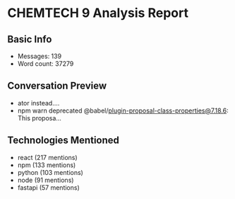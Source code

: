# CHEMTECH 9 Analysis Report

## Basic Info
- Messages: 139
- Word count:    37279

## Conversation Preview
- ator instead....
- npm warn deprecated @babel/plugin-proposal-class-properties@7.18.6: This proposa...

## Technologies Mentioned
- react (217 mentions)
- npm (133 mentions)
- python (103 mentions)
- node (91 mentions)
- fastapi (57 mentions)
